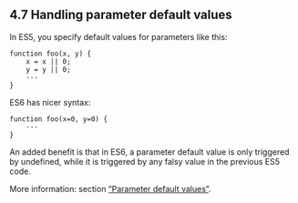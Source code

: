 <h2>4.7 Handling parameter default values</h2>

In ES5, you specify default values for parameters like this:
```
function foo(x, y) {
    x = x || 0;
    y = y || 0;
    ···
}
```

ES6 has nicer syntax:
```
function foo(x=0, y=0) {
    ···
}
```
An added benefit is that in ES6, a parameter default value is only triggered by undefined, while it is triggered by any falsy value in the previous ES5 code.

More information: section [“Parameter default values”](http://exploringjs.com/es6/ch_parameter-handling.html#sec_parameter-default-values).